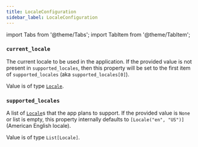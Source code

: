 ```yaml
---
title: LocaleConfiguration
sidebar_label: LocaleConfiguration
---
```

import Tabs from '@theme/Tabs';
import TabItem from '@theme/TabItem';

### `current_locale`

The current locale to be used in the application. 
If the provided value is not present in `supported_locales`, then this property will be set to the first item of `supported_locales` (aka `supported_locales[0]`).

Value is of type [`Locale`](/docs/reference/types/locale).

### `supported_locales`

A list of [`Locale`](/docs/reference/types/locale)s that the app plans to support. If the provided value is `None` or list is empty, this property internally defaults to `[Locale("en", "US")]` (American English locale).

Value is of type `List[Locale]`.
